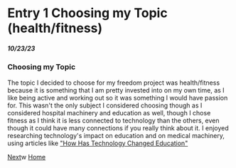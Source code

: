 # Entry 1 Choosing my Topic (health/fitness)
##### 10/23/23

### Choosing my Topic

The topic I decided to choose for my freedom project was health/fitness because it is something that I am pretty invested into on my own time, as I like being active and working out so it was something I would have passion for. This wasn't the only subject I considered choosing though as I considered hospital machinery and education as well, though I chose fitness as I think it is less connected to technology than the others, even though it could have many connections if you really think about it. I enjoyed researching technology's impact on education and on medical machinery, using articles like ["How Has Technology Changed Education"](https://online.purdue.edu/blog/education/how-has-technology-changed-education)   

[Next](entry02.md)w
[Home](../README.md)
